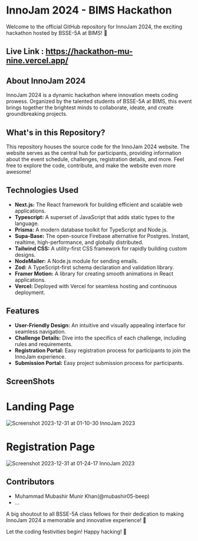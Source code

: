 # InnoJam 2024 - BIMS Hackathon

Welcome to the official GitHub repository for InnoJam 2024, the exciting hackathon hosted by BSSE-5A at BIMS! 🚀

## Live Link : https://hackathon-mu-nine.vercel.app/

## About InnoJam 2024
InnoJam 2024 is a dynamic hackathon where innovation meets coding prowess. Organized by the talented students of BSSE-5A at BIMS, this event brings together the brightest minds to collaborate, ideate, and create groundbreaking projects.

## What's in this Repository?
This repository houses the source code for the InnoJam 2024 website. The website serves as the central hub for participants, providing information about the event schedule, challenges, registration details, and more. Feel free to explore the code, contribute, and make the website even more awesome!

## Technologies Used

- **Next.js:** The React framework for building efficient and scalable web applications.
- **Typescript:** A superset of JavaScript that adds static types to the language.
- **Prisma:** A modern database toolkit for TypeScript and Node.js.
- **Supa-Base:** The open-source Firebase alternative for Postgres. Instant, realtime, high-performance, and globally distributed.
- **Tailwind CSS:** A utility-first CSS framework for rapidly building custom designs.
- **NodeMailer:** A Node.js module for sending emails.
- **Zod:** A TypeScript-first schema declaration and validation library.
- **Framer Motion:** A library for creating smooth animations in React applications.
- **Vercel:** Deployed with Vercel for seamless hosting and continuous deployment.


## Features
- **User-Friendly Design:** An intuitive and visually appealing interface for seamless navigation.
- **Challenge Details:** Dive into the specifics of each challenge, including rules and requirements.
- **Registration Portal:** Easy registration process for participants to join the InnoJam experience.
- **Submission Portal:** Easy project submission process for participants.

## ScreenShots 

# Landing Page
![Screenshot 2023-12-31 at 01-10-30 InnoJam 2023](https://github.com/mubashir05-beep/hackathon/assets/100374421/cb62242d-f414-4a22-bcbc-73648e207614)

# Registration Page
![Screenshot 2023-12-31 at 01-24-17 InnoJam 2023](https://github.com/mubashir05-beep/hackathon/assets/100374421/995e0e36-91d9-4f4c-aa95-768632276377)


## Contributors
- Muhammad Mubashir Munir Khan(@mubashir05-beep)
- ...

A big shoutout to all BSSE-5A class fellows for their dedication to making InnoJam 2024 a memorable and innovative experience! 🌟

Let the coding festivities begin! Happy hacking! 🚀
